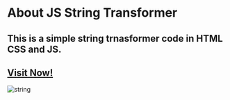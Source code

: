 # About JS String Transformer
## This is a simple string trnasformer code in HTML CSS and JS.
## [Visit Now!](https://jsstringtransformer.netlify.app/)
![string](https://github.com/user-attachments/assets/2b39ea9e-4db5-4e09-b9ee-bda8a87b67ce)
